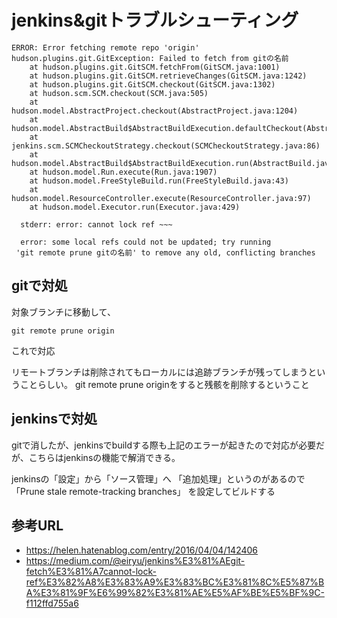 # jenkins&gitトラブルシューティング

```
ERROR: Error fetching remote repo 'origin'
hudson.plugins.git.GitException: Failed to fetch from gitの名前
	at hudson.plugins.git.GitSCM.fetchFrom(GitSCM.java:1001)
	at hudson.plugins.git.GitSCM.retrieveChanges(GitSCM.java:1242)
	at hudson.plugins.git.GitSCM.checkout(GitSCM.java:1302)
	at hudson.scm.SCM.checkout(SCM.java:505)
	at hudson.model.AbstractProject.checkout(AbstractProject.java:1204)
	at hudson.model.AbstractBuild$AbstractBuildExecution.defaultCheckout(AbstractBuild.java:636)
	at jenkins.scm.SCMCheckoutStrategy.checkout(SCMCheckoutStrategy.java:86)
	at hudson.model.AbstractBuild$AbstractBuildExecution.run(AbstractBuild.java:508)
	at hudson.model.Run.execute(Run.java:1907)
	at hudson.model.FreeStyleBuild.run(FreeStyleBuild.java:43)
	at hudson.model.ResourceController.execute(ResourceController.java:97)
	at hudson.model.Executor.run(Executor.java:429)

  stderr: error: cannot lock ref ~~~

  error: some local refs could not be updated; try running
 'git remote prune gitの名前' to remove any old, conflicting branches
```

## gitで対処
対象ブランチに移動して、
```
git remote prune origin
```
これで対応

リモートブランチは削除されてもローカルには追跡ブランチが残ってしまうということらしい。
git remote prune originをすると残骸を削除するということ


## jenkinsで対処
gitで消したが、jenkinsでbuildする際も上記のエラーが起きたので対応が必要だが、こちらはjenkinsの機能で解消できる。

jenkinsの「設定」から「ソース管理」へ
「追加処理」というのがあるので
「Prune stale remote-tracking branches」
を設定してビルドする

## 参考URL
* https://helen.hatenablog.com/entry/2016/04/04/142406
* https://medium.com/@eiryu/jenkins%E3%81%AEgit-fetch%E3%81%A7cannot-lock-ref%E3%82%A8%E3%83%A9%E3%83%BC%E3%81%8C%E5%87%BA%E3%81%9F%E6%99%82%E3%81%AE%E5%AF%BE%E5%BF%9C-f112ffd755a6
